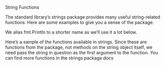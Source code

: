 String Functions

The standard library’s strings package provides many useful string-related functions. Here are some examples to give you a sense of the package.
	

We alias fmt.Println to a shorter name as we’ll use it a lot below.
	
Here’s a sample of the functions available in strings. Since these are functions from the package, not methods on the string object itself, we need pass the string in question as the first argument to the function. You can find more functions in the strings package docs
